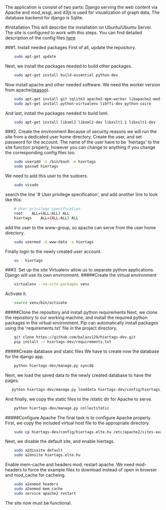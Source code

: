 The application is consist of two parts: Django serving the web content via Apache and mod_wsgi,
and d3js is used for visualization of graph data. The database backend for django is Sqlite.

#Installation
This will describe the installation on Ubuntu/Ubuntu Server. The site is configured to work
with this steps. You can find detailed description of the config files [here](https://github.com/balazs129/hiertags-dev/wiki/Home)

###1. Install needed packages
First of all, update the repository.
```bash
    sudo apt-get update
```
Next, we install the packages needed to build other packages.
```bash
    sudo apt-get install build-essential python-dev
```
Now install apache and other needed software. We need the worker version from apache([reason](http://blog.dscpl.com.au/2012/10/why-are-you-using-embedded-mode-of.html)).
```bash
    sudo apt-get install git sqlite3 apache2-mpm-worker libapache2-mod-wsgi
    sudo apt-get install python-virtualenv libffi-dev python-cairo
```
And last, install the packages needed to build lxml.
```bash
    sudo apt-get install libxml2 libxml2-dev libxslt1.1 libxslt1-dev
```

###2. Create the environment
Because of security reasons we will run the site from a dedicated user home directory.
Create the user, and set password for the account. The name of the user have to be 'hiertags' to
the site function properly, however you can change to anything if you change the corresponding config
files too.
```bash
    sudo useradd -s /bin/bash -m hiertags
    sudo passwd hiertags
```
We need to add this user to the sudoers.
```bash
    sudo visudo
```
search the line '# User privilege specification', and add another line to look like this:
```bash
    # User privilege specification
    root    ALL=(ALL:ALL) ALL
    hiertags    ALL=(ALL:ALL) ALL
```
add the user to the www-group, so apache can serve from the user home directory.
```bash
    sudo usermod -G www-data -a hiertags
```
Finally login to the newly created user account.
```bash
    su - hiertags
```

###3. Set up the site
Virtualenv allow us to separate python applications. Django will use its own environment.
#####Create the virtual environment
```bash
    virtualenv --no-site-packages venv
```
Activate it.
```bash
    source venv/bin/activate
```

#####Clone the repository and install python requirements
Next, we clone the repository to our working machine, and install the required python packages
in the virtual environment. Pip can automatically install packages using the 'requirements.txt'
file in the project directory.
```bash
    git clone https://github.com/balazs129/hiertags-dev.git
    pip install -r hiertags-dev/requirements.txt
```

#####Create database and static files
We have to create now the database for the django app.
```bash
    python hiertags-dev/manage.py syncdb
```
Next, we load the saved data to the newly created database to have the pages.
```bash
   python hiertags-dev/manage.py loaddata hiertags-dev/config/hiertags_data.json
```
And finally, we copy the static files to the /static dir for Apache to serve.
```bash
    python hiertags-dev/manage.py collectstatic
```

#####Configure Apache
The final task is to configure Apache properly. First, we copy the included virtual host file
to the appropriate directory.
```bash
    sudo cp hiertags-dev/config/hiertags.elte.hu /etc/apache2/sites-available/
```
Next, we disable the default site, and enable hiertags.
```bash
    sudo a2dissite default
    sudo a2ensite hiertags.elte.hu
```
Enable mem-cache and headers mod, restart apache. We need mod-headers to force the example files
to download instead of open in browser and mod_cache for cacheing.
```bash
    sudo a2enmod headers
    sudo a2enmod mem_cache
    sudo service apache2 restart
```
The site now must be functional.